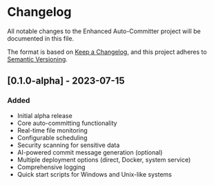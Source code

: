 # Changelog

All notable changes to the Enhanced Auto-Committer project will be documented in this file.

The format is based on [Keep a Changelog](https://keepachangelog.com/en/1.0.0/),
and this project adheres to [Semantic Versioning](https://semver.org/spec/v2.0.0.html).

## [0.1.0-alpha] - 2023-07-15

### Added
- Initial alpha release
- Core auto-committing functionality
- Real-time file monitoring
- Configurable scheduling
- Security scanning for sensitive data
- AI-powered commit message generation (optional)
- Multiple deployment options (direct, Docker, system service)
- Comprehensive logging
- Quick start scripts for Windows and Unix-like systems 